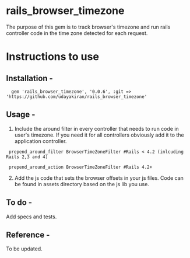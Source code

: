 
rails_browser_timezone
======================

The purpose of this gem is to track browser's timezone and run rails controller code in the time zone
detected for each request.

Instructions to use
==================

Installation -
--------------------

```
  gem 'rails_browser_timezone', '0.0.6', :git => 'https://github.com/udayakiran/rails_browser_timezone'

```

Usage -
---------

 1. Include the around filter in every controller that needs to run code in user's timezone. If you need it for all controllers obviously add it to the application controller.

``` 
 prepend_around_filter BrowserTimeZoneFilter #Rails < 4.2 (inlcuding Rails 2,3 and 4)

 prepend_around_action BrowserTimeZoneFilter #Rails 4.2+

```

  2. Add the js code that sets the browser offsets in your js files. Code can be found in assets directory based on the js lib you use.


To do -
-------

 Add specs and tests.

Reference -
----------

To be updated.
